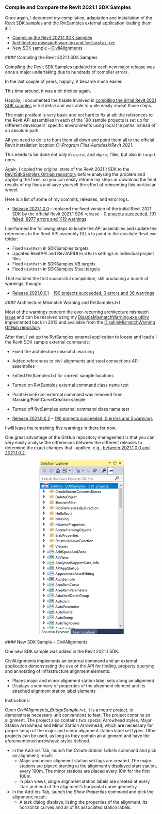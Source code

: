 <head>
<meta http-equiv="Content-Type" content="text/html; charset=utf-8">
<link rel="stylesheet" type="text/css" href="bc.css">
<script src="https://cdn.rawgit.com/google/code-prettify/master/loader/run_prettify.js" type="text/javascript"></script>
</head>

<!---

twitter:

Compiling the Revit 2021.1 SDK samples with the #RevitAPI @AutodeskForge @AutodeskRevit #bim #DynamoBim #ForgeDevCon https://bit.ly/rvt2021sdk

&ndash; 
...

linkedin:


#bim #DynamoBim #ForgeDevCon #Revit #API #IFC #SDK #AI #VisualStudio #Autodesk #AEC #adsk

the [Revit API discussion forum](http://forums.autodesk.com/t5/revit-api-forum/bd-p/160) thread

<center>
<img src="img/" alt="" title="" width="600"/>
<p style="font-size: 80%; font-style:italic"></p>
</center>

-->

### Compile and Compare the Revit 2021.1 SDK Samples

Once again, I document my compilation, adaptation and installation of the Revit SDK samples and the RvtSamples external application loading them all:

- [Compiling the Revit 2021.1 SDK samples](#2)
- [Architecture mismatch warning and `RvtSamples.txt`](#3)
- [New SDK sample &ndash; CivilAlignments](#4)

####<a name="2"></a> Compiling the Revit 2021.1 SDK Samples

Compiling the Revit SDK Samples updated for each new major release was once a major undertaking due to hundreds of compiler errors.

In the last couple of years, happily, it became much easier.

This time around, it was a bit trickier again.

Happily, I documented the hassle involved
in [compiling the initial Revit 2021 SDK samples](https://thebuildingcoder.typepad.com/blog/2020/05/compiling-the-revit-2021-sdk-samples.html) in
full detail and was able to quite easily repeat those steps.

The main problem is very basic and not hard to fix at all: the references to the Revit API assemblies in each of the 190 sample projects is set up for different developers' specific environments using local file paths instead of an absolute path.

All you need to do is to hunt them all down and point them all to the official Revit installation location *C:\Program Files\Autodesk\Revit 2021*.

This needs to be done not only in `csproj` and `vbproj` files, but also in `target` ones.

Again, I copied the original state of the Revit 2021.1 SDK to
the [RevitSdkSamples GitHub repository](https://github.com/jeremytammik/RevitSdkSamples) before
analysing the problem and applying the fixes, so you can easily retrace my steps or download the final results of my fixes and save yourself the effort of reinventing this particular wheel.

Here is a list of some of my commits, releases, and error logs:

- [Release 2021.1.0.0](https://github.com/jeremytammik/RevitSdkSamples/releases/tag/2021.1.0.0)
  &ndash; replaced my fixed version of the initial Revit 2021 SDK by the official Revit 2021.1 SDK release
  &ndash; [0 projects succeeded, 191 failed, 8977 errors and 1119 warnings](zip/revit_2021_sdk_samples_errors_warnings_1.txt)

I performed the following steps to locate the API assemblies and update the references to the Revit API assembly DLLs to point to the absolute Revit.exe folder:

- Fixed `HintPath` in SDKSamples.targets
- Updated RevitAPI and RevitAPIUI `HintPath` settings in individual project files
- Fixed `HintPath` in SDKSamples.VB.targets
- Fixed `HintPath` in SDKSamples.Steel.targets

That enabled the first successful compilation, still producing a bunch of warnings, though:

- [Release 2021.0.0.1](https://github.com/jeremytammik/RevitSdkSamples/releases/tag/2021.0.0.1)
  &ndash; [190 projects succeeded, 0 errors and 36 warnings](zip/revit_2021_sdk_samples_errors_warnings_5.txt)

####<a name="3"></a> Architecture Mismatch Warning and RvtSamples.txt

Most of the warnings concern the
ever-recurring [architecture mismatch issue](http://thebuildingcoder.typepad.com/blog/2013/06/processor-architecture-mismatch-warning.html)
and can be resolved using
my [DisableMismatchWarning.exe utility](http://thebuildingcoder.typepad.com/blog/2013/07/recursively-disable-architecture-mismatch-warning.html)
implemented back in 2013 and available from
the [DisableMismatchWarning GitHub repository](https://github.com/jeremytammik/DisableMismatchWarning).

After that, I set up the RvtSamples external application to locate and load all the Revit SDK sample external commands:

- Fixed the architecture mismatch warning
- Added references to civil alignments and steel connections API assemblies
- Edited RvtSamples.txt for correct sample locations
- Turned on RvtSamples external command class name test
- PointsFromExcel external command was removed from Massing/PointCurveCreation sample
- Turned off RvtSamples external command class name test

- [Release 2021.0.0.2](https://github.com/jeremytammik/RevitSdkSamples/releases/tag/2021.0.0.2)
  &ndash; [190 projects succeeded, 0 errors and 5 warnings](zip/revit_2021_sdk_samples_errors_warnings_6.txt)

I will leave the remaining five warnings in there for now.

One great advantage of the GitHub repository management is that you can very easily analyse the differences between the different releases to determine the exact changes that I applied, e.g.,
[between 2021.1.0.0 and 2021.1.0.2](https://github.com/jeremytammik/RevitSdkSamples/compare/2021.1.0.0...2021.1.0.2).

<center>
<img src="img/rvt_2021_1_sdk_samples.png" alt="Revit 2021.1 SDK samples" title="Revit 2021.1 SDK samples" width="277"/>
</center>

####<a name="4"></a> New SDK Sample &ndash; CivilAlignments

One new SDK sample was added in the Revit 2021.1 SDK.

CivilAlignments implements an external command and an external application demonstrating the use of the API for finding, property querying and annotating of infrastructure alignment elements:

-	Places major and minor alignment station label sets along an alignment
-	Displays a summary of properties of the alignment element and its attached alignment station label elements

Instructions:

Open *CivilAlignments_BridgeSample.rvt*.
It is a metric project, to demonstrate necessary unit conversions to feet.
The project contains an alignment.
The project also contains two special Arrowhead styles, Major Station Arrowhead and Minor Station Arrowhead, which are necessary for proper setup of the major and minor alignment station label set types.
Other projects can be used, as long as they contain an alignment and have the aforementioned arrowhead styles defined.

- In the Add-ins Tab, launch the *Create Station Labels* command and pick an alignment; result: 
    - Major and minor alignment station set tags are created. The major stations are placed starting at the alignment’s displayed start station, every 100m. The minor stations are placed every 10m for the first 100m.
    - In plan views, single alignment station labels are created at every start and end of the alignment’s horizontal curve geometry. 
- In the Add-ins Tab, launch the *Show Properties* command and pick the alignment; result:
    - A task dialog displays, listing the properties of the alignment, its horizontal curves and all of its associated station labels. 

